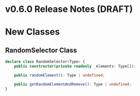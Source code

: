 # v0.6.0 Release Notes (DRAFT)

# New Classes

## RandomSelector Class

```typescript
declare class RandomSelector<Type> {
    public constructor(private readonly _elements: Type[]);

    public randomElement(): Type | undefined;

    public getRandomElementAndRemove(): Type | undefined;
}
```
